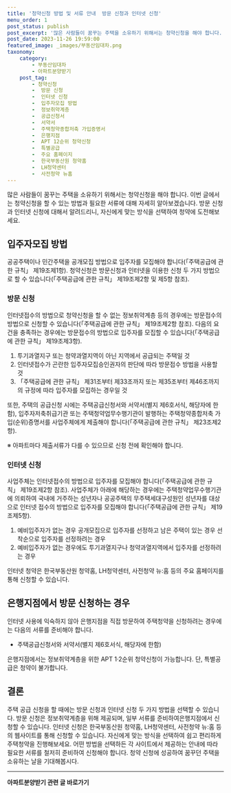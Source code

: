 ```yaml
---
title: '청약신청 방법 및 서류 안내  방문 신청과 인터넷 신청'
menu_order: 1
post_status: publish
post_excerpt: '많은 사람들이 꿈꾸는 주택을 소유하기 위해서는 청약신청을 해야 합니다. 이번 글에서는 청약신청을 할 수 있는 방법과 필요한 서류에 대해 자세히 알아보겠습니다. 방문 신청과 인터넷 신청에 대해서 알려드리니, 자신에게 맞는 방식을 선택하여 청약에 도전해보세요.'
post_date: 2023-11-26 19:59:00
featured_image: _images/부동산임대차.png
taxonomy:
    category:
        - 부동산임대차
        - 아파트분양받기
    post_tag:
        - 청약신청
        -  방문 신청
        -  인터넷 신청
        -  입주자모집 방법
        -  정보취약계층
        -  공급신청서
        -  서약서
        -  주택청약종합저축 가입증명서
        -  은행지점
        -  APT 12순위 청약신청
        -  특별공급
        -  주요 홈페이지
        -  한국부동산원 청약홈
        -  LH청약센터
        -  사전청약 뉴홈
---
```



많은 사람들이 꿈꾸는 주택을 소유하기 위해서는 청약신청을 해야 합니다. 이번 글에서는 청약신청을 할 수 있는 방법과 필요한 서류에 대해 자세히 알아보겠습니다. 방문 신청과 인터넷 신청에 대해서 알려드리니, 자신에게 맞는 방식을 선택하여 청약에 도전해보세요.

## 입주자모집 방법
공공주택이나 민간주택을 공개모집 방법으로 입주자를 모집해야 합니다(「주택공급에 관한 규칙」 제19조제1항). 청약신청은 방문신청과 인터넷을 이용한 신청 두 가지 방법으로 할 수 있습니다(「주택공급에 관한 규칙」 제19조제2항 및 제5항 참조).

### 방문 신청
인터넷접수의 방법으로 청약신청을 할 수 없는 정보취약계층 등의 경우에는 방문접수의 방법으로 신청할 수 있습니다(「주택공급에 관한 규칙」 제19조제2항 참조). 다음의 요건을 충족하는 경우에는 방문접수의 방법으로 입주자를 모집할 수 있습니다(「주택공급에 관한 규칙」 제19조제3항). 

1. 투기과열지구 또는 청약과열지역이 아닌 지역에서 공급되는 주택일 것
2. 인터넷접수가 곤란한 입주자모집승인권자의 판단에 따라 방문접수 방법을 사용할 것
3. 「주택공급에 관한 규칙」 제31조부터 제33조까지 또는 제35조부터 제46조까지의 규정에 따라 입주자를 모집하는 경우일 것

또한, 주택의 공급신청 시에는 주택공급신청서와 서약서(별지 제6호서식, 해당자에 한함), 입주자저축취급기관 또는 주택청약업무수행기관이 발행하는 주택청약종합저축 가입(순위)증명서를 사업주체에게 제출해야 합니다(「주택공급에 관한 규칙」 제23조제2항).

※ 아파트마다 제출서류가 다를 수 있으므로 신청 전에 확인해야 합니다.

### 인터넷 신청
사업주체는 인터넷접수의 방법으로 입주자를 모집해야 합니다(「주택공급에 관한 규칙」 제19조제2항 참조). 사업주체가 아래에 해당하는 경우에는 주택청약업무수행기관에 의뢰하여 국내에 거주하는 성년자나 공공주택의 무주택세대구성원인 성년자를 대상으로 인터넷 접수의 방법으로 입주자를 모집해야 합니다(「주택공급에 관한 규칙」 제19조제5항).

1. 예비입주자가 없는 경우 공개모집으로 입주자를 선정하고 남은 주택이 있는 경우 선착순으로 입주자를 선정하려는 경우
2. 예비입주자가 없는 경우에도 투기과열지구나 청약과열지역에서 입주자를 선정하려는 경우

인터넷 청약은 한국부동산원 청약홈, LH청약센터, 사전청약 뉴:홈 등의 주요 홈페이지를 통해 신청할 수 있습니다.

## 은행지점에서 방문 신청하는 경우
인터넷 사용에 익숙하지 않아 은행지점을 직접 방문하여 주택청약을 신청하려는 경우에는 다음의 서류를 준비해야 합니다.

- 주택공급신청서와 서약서(별지 제6호서식, 해당자에 한함)

은행지점에서는 정보취약계층을 위한 APT 1·2순위 청약신청이 가능합니다. 단, 특별공급은 청약이 불가합니다.

## 결론
주택 공급 신청을 할 때에는 방문 신청과 인터넷 신청 두 가지 방법을 선택할 수 있습니다. 방문 신청은 정보취약계층을 위해 제공되며, 일부 서류를 준비하여은행지점에서 신청할 수 있습니다. 인터넷 신청은 한국부동산원 청약홈, LH청약센터, 사전청약 뉴:홈 등의 웹사이트를 통해 신청할 수 있습니다. 자신에게 맞는 방식을 선택하여 쉽고 편리하게 주택청약을 진행해보세요. 어떤 방법을 선택하든 각 사이트에서 제공하는 안내에 따라 필요한 서류를 철저히 준비하여 신청해야 합니다. 청약 신청에 성공하여 꿈꾸던 주택을 소유하는 날을 기대해봅시다.


<!-- wp:separator -->
<hr class="wp-block-separator has-alpha-channel-opacity"/>
<!-- /wp:separator -->

<!-- wp:group {"backgroundColor":"base","layout":{"type":"constrained"}} -->
<div class="wp-block-group has-base-background-color has-background"><!-- wp:paragraph {"align":"center","fontSize":"medium"} -->
<p class="has-text-align-center has-large-font-size"><strong>아파트분양받기 관련 글 바로가기</strong></p>
<!-- /wp:paragraph -->


<!-- wp:latest-posts
{"categories":[{"id":27331,"count":19,"description":"","link":"https://uknowlaw.com/category/%ec%95%84%ed%8c%8c%ed%8a%b8%eb%b6%84%ec%96%91%eb%b0%9b%ea%b8%b0/","name":"아파트분양받기","slug":"아파트분양받기","taxonomy":"category","parent":0,"meta":[],"_links":{"self":[{"href":"https://uknowlaw.com/wp-json/wp/v2/categories/27331"}],"collection":[{"href":"https://uknowlaw.com/wp-json/wp/v2/categories"}],"about":[{"href":"https://uknowlaw.com/wp-json/wp/v2/taxonomies/category"}],"wp:post_type":[{"href":"https://uknowlaw.com/wp-json/wp/v2/posts?categories=27331"}],"curies":[{"name":"wp","href":"https://api.w.org/{rel}","templated":true}]}}],"postsToShow":100,"excerptLength":28,"postLayout":"grid","columns":2,"featuredImageAlign":"left","featuredImageSizeSlug":"large","fontSize":"small"} /--></div>
<!-- /wp:group -->